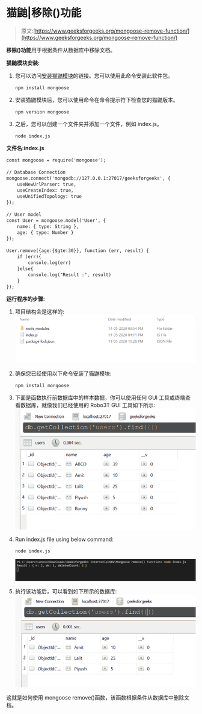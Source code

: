 # 猫鼬|移除()功能

> 原文:[https://www.geeksforgeeks.org/mongoose-remove-function/](https://www.geeksforgeeks.org/mongoose-remove-function/)

**移除()功能**用于根据条件从数据库中移除文档。

**猫鼬模块安装:**

1.  您可以访问[安装猫鼬模块](https://www.npmjs.com/package/mongoose)的链接。您可以使用此命令安装此软件包。

    ```
    npm install mongoose
    ```

2.  安装猫鼬模块后，您可以使用命令在命令提示符下检查您的猫鼬版本。

    ```
    npm version mongoose
    ```

3.  之后，您可以创建一个文件夹并添加一个文件，例如 index.js。

    ```
    node index.js
    ```

**文件名:index.js**

```
const mongoose = require('mongoose');

// Database Connection
mongoose.connect('mongodb://127.0.0.1:27017/geeksforgeeks', {
    useNewUrlParser: true,
    useCreateIndex: true,
    useUnifiedTopology: true
});

// User model
const User = mongoose.model('User', {
    name: { type: String },
    age: { type: Number }
});

User.remove({age:{$gte:30}}, function (err, result) {
    if (err){
        console.log(err)
    }else{
        console.log("Result :", result) 
    }
});
```

**运行程序的步骤:**

1.  项目结构会是这样的:
    ![](img/cbde06daf9111c92a972c145b651266f.png)
2.  确保您已经使用以下命令安装了猫鼬模块:

    ```
    npm install mongoose
    ```

3.  下面是函数执行前数据库中的样本数据，你可以使用任何 GUI 工具或终端查看数据库，就像我们已经使用的 Robo3T GUI 工具如下所示:
    ![Database](img/5ac3d9454242c3963baa62146fb4b052.png)
4.  Run index.js file using below command:

    ```
    node index.js
    ```

    ![](img/5f840c279698688a32e0d78dd853c21a.png)

5.  执行该功能后，可以看到如下所示的数据库:
    ![new Database](img/4f0d8892ad357fe9b07697176edb17ee.png)

这就是如何使用 mongoose remove()函数，该函数根据条件从数据库中删除文档。